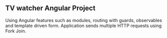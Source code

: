 ## TV watcher Angular Project 

Using Angular features such as modules, routing with guards, observables and template driven form. Application sends multiple HTTP requests using Fork Join.
